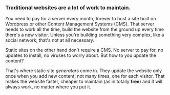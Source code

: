 ### Traditional websites are a lot of work to maintain.</h3>
You need to pay for a server every month, forever to host a site built on Wordpress or other Content Management Systems (CMS). That server needs to work all the time, build the website from the ground up every time there's a new visitor. Unless you're building something very complex, like a social network, that's not at all necessary.

Static sites on the other hand don't require a CMS. No server to pay for, no updates to install, no viruses to worry about. But how to you update the content?

That's where static site *generators* come in. They update the website only once when you add new content; not many times, one for each visitor. That makes the website faster, cheaper to maintain (as in totally **free**) and it will always work, no matter where you put it.